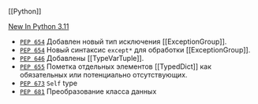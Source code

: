 [[Python]] 

[New In Python 3.11](https://docs.python.org/3/whatsnew/3.11.html)

- [`PEP 654`](https://peps.python.org/pep-0654/) Добавлен новый тип исключения [[ExceptionGroup]].
- [`PEP 654`](https://peps.python.org/pep-0654/) Новый синтаксис `except*` для обработки [[ExceptionGroup]].
- [`PEP 646`](https://peps.python.org/pep-0646/) Добавлены [[TypeVarTuple]].
- [`PEP 655`](https://peps.python.org/pep-0655/) Пометка отдельных элементов [[TypedDict]] как обязательных или потенциально отсутствующих.
- [`PEP 673`](https://peps.python.org/pep-0673/) `Self` type
- [`PEP 681`](https://peps.python.org/pep-0681/) Преобразование класса данных


